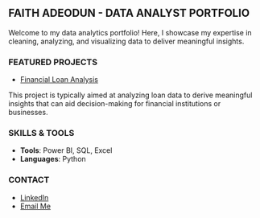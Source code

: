 ## FAITH ADEODUN - DATA ANALYST PORTFOLIO
Welcome to my data analytics portfolio! Here, I showcase my expertise in cleaning, analyzing, and visualizing data to deliver meaningful insights.




### FEATURED PROJECTS
- [Financial Loan Analysis](https://github.com/faith-toyin/FINANCIAL_LOAN_ANALYSIS)

This project is typically aimed at analyzing loan data to derive meaningful insights that can aid decision-making for financial institutions or businesses.






### SKILLS & TOOLS
- **Tools**: Power BI, SQL, Excel
- **Languages**: Python



### CONTACT
- [LinkedIn](https://linkedin.com/in/faith-adeogun)
- [Email Me](faithadeogun1@gmail.com)
